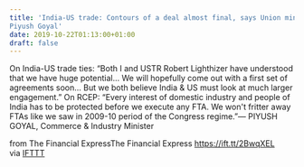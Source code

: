 ```yaml
---
title: 'India-US trade: Contours of a deal almost final, says Union minister
Piyush Goyal'
date: 2019-10-22T01:13:00+01:00
draft: false
---
```


On India-US trade ties: “Both I and USTR Robert Lighthizer have understood that we have huge potential... We will hopefully come out with a first set of agreements soon... But we both believe India & US must look at much larger engagement.” On RCEP: “Every interest of domestic industry and people of India has to be protected before we execute any FTA. We won't fritter away FTAs like we saw in 2009-10 period of the Congress regime.”— PIYUSH GOYAL, Commerce & Industry Minister  
  
from The Financial ExpressThe Financial Express https://ift.tt/2BwqXEL  
via [IFTTT](https://ifttt.com/?ref=da&site=blogger)